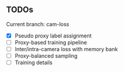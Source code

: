## TODOs

Current branch: cam-loss

- [x] Pseudo proxy label assignment
- [ ] Proxy-based training pipeline
- [ ] Inter/intra-camera loss with memory bank
- [ ] Proxy-balanced sampling
- [ ] Training details
